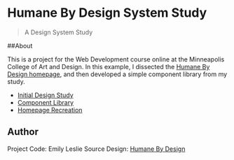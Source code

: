 # Humane By Design System Study

>A Design System Study

##About

This is a project for the Web Development course online at the Minneapolis College of Art and Design.  In this example, I dissected the [Humane By Design homepage](https://humanebydesign.com/), and then developed a simple component library from my study.

- [Initial Design Study](https://humanebydesign.com/)
- [Component Library](https://emleslie537.github.io/humane-by-design-case-study/components/index.html)
- [Homepage Recreation](https://emleslie537.github.io/humane-by-design-case-study/index.html)

## Author

Project Code: Emily Leslie
Source Design: [Humane By Design](https://humanebydesign.com/)
